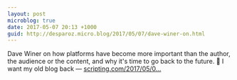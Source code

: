 ```yaml
---
layout: post
microblog: true
date: 2017-05-07 20:13 +1000
guid: http://desparoz.micro.blog/2017/05/07/dave-winer-on.html
---
```

Dave Winer on how platforms have become more important than the author, the audience or the content, and why it's time to go back to the future. 🔗 I want my old blog back — [scripting.com/2017/05/0...](http://scripting.com/2017/05/05/iWantMyOldBlogBack.html)
